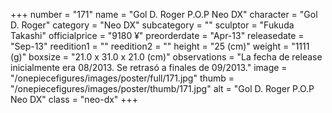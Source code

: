 +++
number = "171"
name = "Gol D. Roger P.O.P Neo DX"
character = "Gol D. Roger"
category = "Neo DX"
subcategory = ""
sculptor = "Fukuda Takashi"
officialprice = "9180 ¥"
preorderdate = "Apr-13"
releasedate = "Sep-13"
reedition1 = ""
reedition2 = ""
height = "25 (cm)"
weight = "1111 (g)"
boxsize = "21.0 x 31.0 x 21.0 (cm)"
observations = "La fecha de release inicialmente era 08/2013. Se retrasó a finales de 09/2013."
image = "/onepiecefigures/images/poster/full/171.jpg"
thumb = "/onepiecefigures/images/poster/thumb/171.jpg"
alt = "Gol D. Roger P.O.P Neo DX"
class = "neo-dx"
+++
